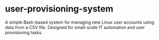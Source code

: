 # user-provisioning-system
A simple Bash-based system for managing new Linux user accounts using data from a CSV file. Designed for small-scale IT automation and user provisioning tasks.
